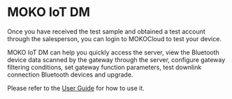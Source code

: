 # MOKO IoT DM

Once you have received the test sample and obtained a test account through the salesperson, you can login to MOKOCloud to test your device.

MOKO IoT DM can help you quickly access the server, view the Bluetooth device data scanned by the gateway through the server, configure gateway filtering conditions, set gateway function parameters, test downlink connection Bluetooth devices and upgrade.

Please refer to the [User Guide][1] for how to use it.



[1]: https://github.com/MOKO-IoT-DM/UserGuide

